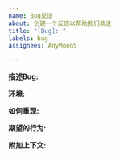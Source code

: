 ```yaml
---
name: Bug反馈
about: 创建一个反馈以帮助我们改进
title: "[Bug]: "
labels: bug
assignees: AnyMoonS

---
```


**描述Bug:**

<!-- 对Bug的清晰简洁的描述。 -->

**环境:**

<!-- 描述你的系统版本，内核版本，浏览器版本。 -->

**如何重现:**

<!-- 重现该行为的步骤： -->

**期望的行为:**

<!-- 对您预期发生的事情的清晰简洁的描述。 -->

**附加上下文:**

<!-- 在此处添加有关该问题的任何其他上下文。 -->